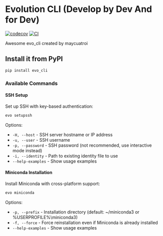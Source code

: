 # Evolution CLI (Develop by Dev And for Dev)

[![codecov](https://codecov.io/gh/maycuatroi/evo-cli/branch/main/graph/badge.svg?token=evo-cli_token_here)](https://codecov.io/gh/maycuatroi/evo-cli)
[![CI](https://github.com/maycuatroi/evo-cli/actions/workflows/main.yml/badge.svg)](https://github.com/maycuatroi/evo-cli/actions/workflows/main.yml)

Awesome evo_cli created by maycuatroi

## Install it from PyPI

```bash
pip install evo_cli
```

### Available Commands

#### SSH Setup

Set up SSH with key-based authentication:

```bash
evo setupssh
```

Options:
- `-H, --host` - SSH server hostname or IP address
- `-u, --user` - SSH username
- `-p, --password` - SSH password (not recommended, use interactive mode instead)
- `-i, --identity` - Path to existing identity file to use
- `--help-examples` - Show usage examples

#### Miniconda Installation

Install Miniconda with cross-platform support:

```bash
evo miniconda
```

Options:
- `-p, --prefix` - Installation directory (default: ~/miniconda3 or %USERPROFILE%\miniconda3)
- `-f, --force` - Force reinstallation even if Miniconda is already installed
- `--help-examples` - Show usage examples
